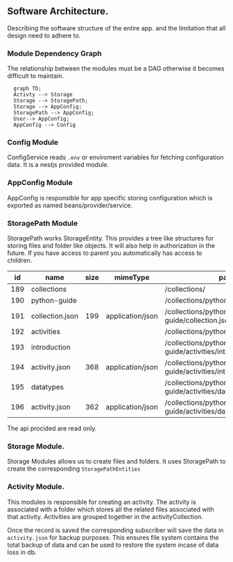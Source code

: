 ## Software Architecture.

Describing the software structure of the entire app. and the limitation that all design need to adhere to.

### Module Dependency Graph

The relationship between the modules must be a DAG otherwise it becomes difficult to maintain.

```mermaid
  graph TD;
  Activty --> Storage
  Storage --> StoragePath;
  Storage --> AppConfig;
  StoragePath --> AppConfig;
  User--> AppConfig;
  AppConfig --> Config
```

### Config Module

ConfigService reads `.env` or enviroment variables for fetching configuration data. It is a nestjs provided module.

### AppConfig Module

AppConfig is responsible for app specific storing configuration which is exported as named beans/provider/service.

### StoragePath Module

StoragePath works StorageEntity. This provides a tree like structures for storing files and folder like objects. It will also help in authorization in the future. If you have access to parent you automatically has access to children.

| id | name | size | mimeType | pathUrl | parentId | storageType | mpath |
| --- | --- | --- | --- | --- | --- | --- | --- |
| 189 | collections |  |  | /collections/ |  | FOLDER | 189. |
| 190 | python-guide |  |  | /collections/python-guide/ | 189 | FOLDER | 189.190. |
| 191 | collection.json | 199 | application/json | /collections/python-guide/collection.json | 190 | FILE | 189.190.191. |
| 192 | activities |  |  | /collections/python-guide/activities/ | 190 | FOLDER | 189.190.192. |
| 193 | introduction |  |  | /collections/python-guide/activities/introduction/ | 192 | FOLDER | 189.190.192.193. |
| 194 | activity.json | 368 | application/json | /collections/python-guide/activities/introduction/activity.json | 193 | FILE | 189.190.192.193.194. |
| 195 | datatypes |  |  | /collections/python-guide/activities/datatypes/ | 192 | FOLDER | 189.190.192.195. |
| 196 | activity.json | 362 | application/json | /collections/python-guide/activities/datatypes/activity.json | 195 | FILE | 189.190.192.195.196. |

The api procided are read only.

### Storage Module.

Storage Modules allows us to create files and folders. It uses StoragePath to create the corresponding `StoragePathEntities`

### Activity Module.

This modules is responsible for creating an activity. The activity is associated with a folder which stores all the related files associated with that activity. Activities are grouped together in the activityCollection.

Once the record is saved the corresponding subscriber will save the data in `activity.json` for backup purposes. This ensures file system contains the total backup of data and can be used to restore the system incase of data loss in db.
